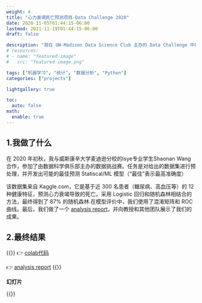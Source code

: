 ```yaml
---
weight: 4
title: "心力衰竭死亡预测项目-Data Challenge 2020"
date: 2020-11-05T01:44:15-06:00
lastmod: 2021-11-19T01:44:15-06:00
draft: false

description: "我在 UW-Madison Data Science Club 主办的 Data Challenge 中的项目概述"
# resources:
# - name: "featured-image"
#   src: "featured-image.png"

tags: ["机器学习", "统计", "数据分析", "Python"]
categories: ["projects"]

lightgallery: true

toc:
  auto: false
math:
  enable: true
---
```


<!--more-->

## 1.我做了什么

在 2020 年初秋，我与威斯康辛大学麦迪逊分校的Isye专业学生Shaonan Wang合作，参加了由数据科学俱乐部主办的数据挑战赛。任务是对给出的数据集进行预处理，并开发出可能的最佳预测 Statiscal/ML 模型（“最佳”表示最高准确度）

该数据集来自 Kaggle.com，它是基于近 300 名患者（糖尿病、高血压等）的 12 种健康特征，预测心力衰竭导致的死亡。采用 Logistic 回归和随机森林相结合的方法，最终得到了 87% 的随机森林.在模型评价中，我们使用了混淆矩阵和 ROC 曲线。最后，我们做了一个 [analysis report](/pdf/Data_Challenge_Report.pdf)，并向教授和其他团队展示了我们的成果。

## 2.最终结果

{{<admonition type=example title="deliverables">}}
👉 [colab代码](https://github.com/Yumian-Cui/model-prediction/blob/main/DataChallenge_code_Final.ipynb)

👉 [analysis report](/pdf/Data_Challenge_Report.pdf)
{{</admonition>}}

**幻灯片**

{{<gdocs src="https://docs.google.com/presentation/d/e/2PACX-1vSjBFzo1HRnauqDi2yGkKTOSZGejFfRP73K74_4C29nmJDUjXgYLzPIhN7flcWcNaYfsBAhgHgy-xk9/embed?start=false&loop=false&delayms=3000">}}